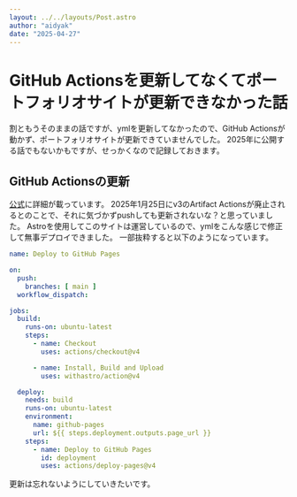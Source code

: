 ```yaml
---
layout: ../../layouts/Post.astro 
author: "aidyak"
date: "2025-04-27"
---
```

# GitHub Actionsを更新してなくてポートフォリオサイトが更新できなかった話

割ともうそのままの話ですが、ymlを更新してなかったので、GitHub Actionsが動かず、ポートフォリオサイトが更新できていませんでした。
2025年に公開する話でもないかもですが、せっかくなので記録しておきます。

## GitHub Actionsの更新
[公式](https://github.blog/changelog/2024-04-16-deprecation-notice-v3-of-the-artifact-actions/)に詳細が載っています。
2025年1月25日にv3のArtifact Actionsが廃止されるとのことで、それに気づかずpushしても更新されないな？と思っていました。
Astroを使用してこのサイトは運営しているので、ymlをこんな感じで修正して無事デプロイできました。
一部抜粋すると以下のようになっています。

```yaml
name: Deploy to GitHub Pages

on:
  push:
    branches: [ main ]
  workflow_dispatch:

jobs:
  build:
    runs-on: ubuntu-latest
    steps:
      - name: Checkout
        uses: actions/checkout@v4

      - name: Install, Build and Upload
        uses: withastro/action@v4

  deploy:
    needs: build
    runs-on: ubuntu-latest
    environment:
      name: github-pages
      url: ${{ steps.deployment.outputs.page_url }}
    steps:
      - name: Deploy to GitHub Pages
        id: deployment
        uses: actions/deploy-pages@v4
```
更新は忘れないようにしていきたいです。
